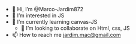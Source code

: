 - 👋 Hi, I’m @Marco-Jardim872
- 👀 I’m interested in  JS
- 🌱 I’m currently learning  canvas-JS
  - 💞️ I’m looking to collaborate on  Html, css,  JS     
- 📫 How to reach me  jardim.mac@gmail.com

<!---
Marco-Jardim872/Marco-Jardim872 is a ✨ special ✨ repository because its `README.md` (this file) appears on your GitHub profile.
You can click the Preview link to take a look at your changes.
--->
